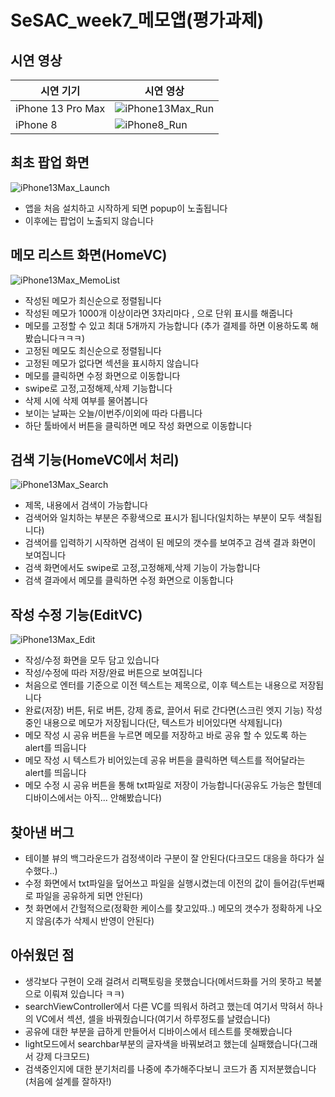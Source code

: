 # SeSAC_week7_메모앱(평가과제)

## 시연 영상

| 시연 기기  | 시연 영상 |
| --- | --- |
| iPhone 13 Pro Max | ![iPhone13Max_Run](https://user-images.githubusercontent.com/61327153/141435548-a60689e9-032c-4927-9416-0d5a7bd5bd15.gif) |
| iPhone 8 | ![iPhone8_Run](https://user-images.githubusercontent.com/61327153/141439276-805c626a-a013-4608-9661-0355deee26a7.gif) |


## 최초 팝업 화면

![iPhone13Max_Launch](https://user-images.githubusercontent.com/61327153/141430951-cbac9806-07c8-490a-909a-c6ac08ff0ce9.gif)

- 앱을 처음 설치하고 시작하게 되면 popup이 노출됩니다
- 이후에는 팝업이 노출되지 않습니다


## 메모 리스트 화면(HomeVC)

![iPhone13Max_MemoList](https://user-images.githubusercontent.com/61327153/141436059-392f74df-6f25-4089-befd-169d255bfb01.gif)

- 작성된 메모가 최신순으로 정렬됩니다
- 작성된 메모가 1000개 이상이라면 3자리마다 , 으로 단위 표시를 해줍니다
- 메모를 고정할 수 있고 최대 5개까지 가능합니다 (추가 결제를 하면 이용하도록 해봤습니다ㅋㅋㅋ)
- 고정된 메모도 최신순으로 정렬됩니다
- 고정된 메모가 없다면 섹션을 표시하지 않습니다
- 메모를 클릭하면 수정 화면으로 이동합니다
- swipe로 고정,고정해제,삭제 기능합니다
- 삭제 시에 삭제 여부를 물어봅니다
- 보이는 날짜는 오늘/이번주/이외에 따라 다릅니다
- 하단 툴바에서 버튼을 클릭하면 메모 작성 화면으로 이동합니다


## 검색 기능(HomeVC에서 처리)

![iPhone13Max_Search](https://user-images.githubusercontent.com/61327153/141436602-21a16342-2e80-4f12-8f46-c7f500321d3b.gif)

- 제목, 내용에서 검색이 가능합니다
- 검색어와 일치하는 부분은 주황색으로 표시가 됩니다(일치하는 부분이 모두 색칠됩니다)
- 검색어를 입력하기 시작하면 검색이 된 메모의 갯수를 보여주고 검색 결과 화면이 보여집니다
- 검색 화면에서도 swipe로 고정,고정해제,삭제 기능이 가능합니다
- 검색 결과에서 메모를 클릭하면 수정 화면으로 이동합니다


## 작성 수정 기능(EditVC)

![iPhone13Max_Edit](https://user-images.githubusercontent.com/61327153/141437453-535270c9-3c17-404a-b123-b6d1ef3ba1c0.gif)

- 작성/수정 화면을 모두 담고 있습니다
- 작성/수정에 따라 저장/완료 버튼으로 보여집니다
- 처음으로 엔터를 기준으로 이전 텍스트는 제목으로, 이후 텍스트는 내용으로 저장됩니다
- 완료(저장) 버튼, 뒤로 버튼, 강제 종료, 끌어서 뒤로 간다면(스크린 엣지 기능) 작성중인 내용으로 메모가 저장됩니다(단, 텍스트가 비어있다면 삭제됩니다)
- 메모 작성 시 공유 버튼을 누르면 메모를 저장하고 바로 공유 할 수 있도록 하는 alert를 띄웁니다
- 메모 작성 시 텍스트가 비어있는데 공유 버튼을 클릭하면 텍스트를 적어달라는 alert를 띄웁니다 
- 메모 수정 시 공유 버튼을 통해 txt파일로 저장이 가능합니다(공유도 가능은 할텐데 디바이스에서는 아직... 안해봤습니다)

## 찾아낸 버그

- 테이블 뷰의 백그라운드가 검정색이라 구분이 잘 안된다(다크모드 대응을 하다가 실수했다..)
- 수정 화면에서 txt파일을 덮어쓰고 파일을 실행시켰는데 이전의 값이 들어감(두번째로 파일을 공유하게 되면 안된다)
- 첫 화면에서 간헐적으로(정확한 케이스를 찾고있따..) 메모의 갯수가 정확하게 나오지 않음(추가 삭제시 반영이 안된다)


## 아쉬웠던 점

- 생각보다 구현이 오래 걸려서 리팩토링을 못했습니다(메서드화를 거의 못하고 복붙으로 이뤄져 있습니다 ㅋㅋ)
- searchViewController에서 다른 VC를 띄워서 하려고 했는데 여기서 막혀서 하나의 VC에서 섹션, 셀을 바꿔줬습니다(여기서 하루정도를 날렸습니다)
- 공유에 대한 부분을 급하게 만들어서 디바이스에서 테스트를 못해봤습니다
- light모드에서 searchbar부분의 글자색을 바꿔보려고 했는데 실패했습니다(그래서 강제 다크모드)
- 검색중인지에 대한 분기처리를 나중에 추가해주다보니 코드가 좀 지저분했습니다(처음에 설계를 잘하자!)


